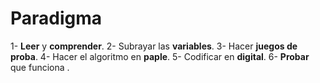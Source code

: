 # Paradigma

1- **Leer** y **comprender**.
2- Subrayar las **variables**.
3- Hacer **juegos de proba**.
4- Hacer el algoritmo en **paple**.
5- Codificar en **digital**.
6- **Probar** que funciona .
